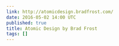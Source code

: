 ```yaml
---
link: http://atomicdesign.bradfrost.com/
date: 2016-05-02 14:00 UTC
published: true
title: Atomic Design by Brad Frost
tags: []
---
```



